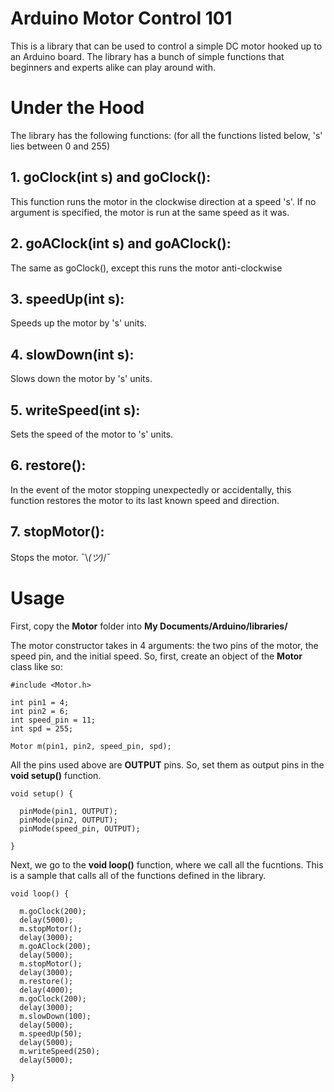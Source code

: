 # Arduino Motor Control 101
This is a library that can be used to control a simple DC motor hooked up to an Arduino board. The library has a bunch of simple functions that beginners and experts alike can play around with.
# Under the Hood
The library has the following functions: (for all the functions listed below, 's' lies between 0 and 255)
## 1. goClock(int s) and goClock():
This function runs the motor in the clockwise direction at a speed 's'. If no argument is specified, the motor is run at the same speed as it was.
## 2. goAClock(int s) and goAClock():
The same as goClock(), except this runs the motor anti-clockwise
## 3. speedUp(int s):
Speeds up the motor by 's' units.
## 4. slowDown(int s):
Slows down the motor by 's' units.
## 5. writeSpeed(int s):
Sets the speed of the motor to 's' units.
## 6. restore():
In the event of the motor stopping unexpectedly or accidentally, this function restores the motor to its last known speed and direction.
## 7. stopMotor():
Stops the motor. ¯\\_(ツ)_/¯
# Usage
First, copy the **Motor** folder into **My Documents/Arduino/libraries/**

The motor constructor takes in 4 arguments: the two pins of the motor, the speed pin, and the initial speed. So, first, create an object of the **Motor** class like so:
```
#include <Motor.h>

int pin1 = 4;
int pin2 = 6;
int speed_pin = 11;
int spd = 255;

Motor m(pin1, pin2, speed_pin, spd);
```
All the pins used above are **OUTPUT** pins. So, set them as output pins in the **void setup()** function.
```
void setup() {

  pinMode(pin1, OUTPUT);
  pinMode(pin2, OUTPUT);
  pinMode(speed_pin, OUTPUT);

}
```
Next, we go to the **void loop()** function, where we call all the fucntions. This is a sample that calls all of the functions defined in the library.
```
void loop() {
  
  m.goClock(200);
  delay(5000);
  m.stopMotor();
  delay(3000);
  m.goAClock(200);
  delay(5000);
  m.stopMotor();
  delay(3000);
  m.restore();
  delay(4000);
  m.goClock(200);
  delay(3000);
  m.slowDown(100);
  delay(5000);
  m.speedUp(50);
  delay(5000);
  m.writeSpeed(250);
  delay(5000);
  
}
```
